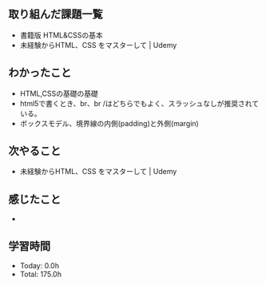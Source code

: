 ## 取り組んだ課題一覧
- 書籍版 HTML&CSSの基本
- 未経験からHTML、CSS をマスターして | Udemy
## わかったこと
- HTML,CSSの基礎の基礎
- html5で書くとき、br、br /はどちらでもよく、スラッシュなしが推奨されている。
- ボックスモデル、境界線の内側(padding)と外側(margin)
## 次やること
- 未経験からHTML、CSS をマスターして | Udemy
## 感じたこと
- 
## 学習時間
- Today: 0.0h
- Total: 175.0h
